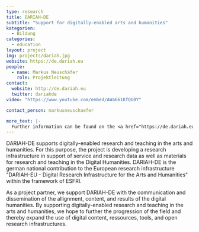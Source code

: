 ```yaml
---
type: research
title: DARIAH-DE
subtitle: "Support for digitally-enabled arts and humanities"
kategorien:
  - Bildung
categories:
  - education
layout: project
img: projects/dariah.jpg
website: https://de.dariah.eu
people:
  - name: Markus Neuschäfer
    role: Projektleitung
contact:
  website: http://de.dariah.eu
  twitter: dariahde
video: "https://www.youtube.com/embed/AWa661KfQG0Y"

contact_person: markusneuschaefer

more_text: |-
  Further information can be found on the <a href="https://de.dariah.eu">website</a> of Dariah. 
---
```

DARIAH-DE supports digitally-enabled research and teaching in the arts and humanities.
For this purpose, the project is developing a research infrastructure in support of service and research data as well as materials for research and teaching in the Digital Humanities.
DARIAH-DE is the german national contribution to the European research infrastructure "DARIAH-EU - Digital Research Infrastructure for the Arts and Humanities" within the framework of ESFRI.

As a project partner, we support DARIAH-DE with the communication and dissemination of the allignment, content, and results of the digital humanities.
By supporting digitally-enabled research and teaching in the arts and humanities, we hope to further the progression of the field and thereby expand the use of digital content, ressources, tools, and open research infrastructures.

